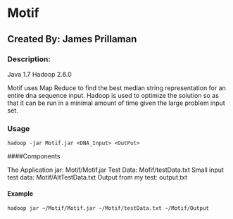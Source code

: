 # Motif
## Created By: James Prillaman

### Description:

Java 1.7
Hadoop 2.6.0


Motif uses Map Reduce to find the best median string representation for an entire dna sequence input.
Hadoop is used to optimize the solution so as that it can be run in a minimal amount of time given the large
problem input set.

### Usage

```
hadoop -jar Motif.jar <DNA_Input> <OutPut>

```

####Components

The Application jar: Motif/Motif.jar
Test Data: Mofif/testData.txt
Small input test data: Motif/AltTestData.txt
Output from my test: output.txt

#### Example

```
hadoop jar ~/Motif/Motif.jar ~/Motif/testData.txt ~/Motif/Output

```
